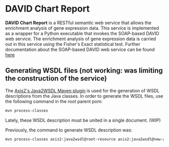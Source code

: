 # DAVID Chart Report

**DAVID Chart Report** is a RESTful semantic web service that allows the enrichment analysis of gene expression data. This service is implemented as a wrapper for a Python executable that invokes the SOAP-based DAVID web service. The enrichment analysis of gene expression data is carried out in this service using the Fisher's Exact statistical test. Further documentation about the SOAP-based DAVID web service can be found [here](https://david.ncifcrf.gov/content.jsp?file=WS.html)


## Generating WSDL files (not working: was limiting the construction of the service)

The [Axis2's Java2WSDL Maven plugin](https://axis.apache.org/axis2/java/core/tools/maven-plugins/maven-java2wsdl-plugin.html) is used for the generation of WSDL descriptions from the Java classes. In order to generate the WSDL files, use the following command in the root parent pom:

```bash
mvn process-classes 
```

Lately, these WSDL description must be united in a single document. (WIP)


Previously, the command to generate WSDL description was:
```bash 
mvn process-classes axis2:java2wsdl@root-resource axis2:java2wsdl@new-analyses-collection axis2:java2wsdl@succeeded-analyses-collection axis2:java2wsdl@failed-analyses-collection axis2:java2wsdl@job-manager

```
